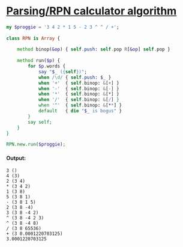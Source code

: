 [1]: https://rosettacode.org/wiki/Parsing/RPN_calculator_algorithm

# [Parsing/RPN calculator algorithm][1]

```raku
my $proggie = '3 4 2 * 1 5 - 2 3 ^ ^ / +';
 
class RPN is Array {
 
    method binop(&op) { self.push: self.pop R[&op] self.pop }
 
    method run($p) {
        for $p.words {
            say "$_ ({self})";
            when /\d/ { self.push: $_ }
            when '+'  { self.binop: &[+] }
            when '-'  { self.binop: &[-] }
            when '*'  { self.binop: &[*] }
            when '/'  { self.binop: &[/] }
            when '^'  { self.binop: &[**] }
            default   { die "$_ is bogus" }
        }
        say self;
    }
}
 
RPN.new.run($proggie);
```

#### Output:
```
3 ()
4 (3)
2 (3 4)
* (3 4 2)
1 (3 8)
5 (3 8 1)
- (3 8 1 5)
2 (3 8 -4)
3 (3 8 -4 2)
^ (3 8 -4 2 3)
^ (3 8 -4 8)
/ (3 8 65536)
+ (3 0.0001220703125)
3.0001220703125
```